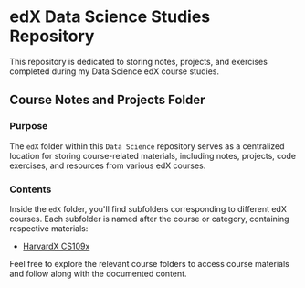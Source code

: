 # edX Data Science Studies Repository

This repository is dedicated to storing notes, projects, and exercises completed during my Data Science edX course studies.

## Course Notes and Projects Folder

### Purpose
The `edX` folder within this `Data Science` repository serves as a centralized location for storing course-related materials, including notes, projects, code exercises, and resources from various edX courses.

### Contents
Inside the `edX` folder, you'll find subfolders corresponding to different edX courses. Each subfolder is named after the course or category, containing respective materials:

- [HarvardX CS109x](https://github.com/kayckdelfino/public_knowledge_base/tree/main/Data%20Science/edX/HarvardX%20CS109x)

Feel free to explore the relevant course folders to access course materials and follow along with the documented content.